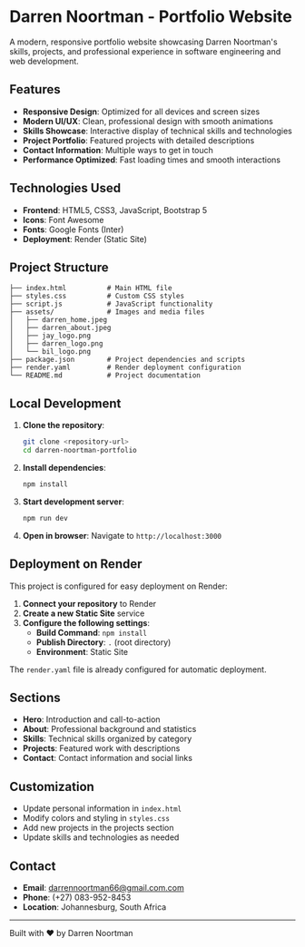 # Darren Noortman - Portfolio Website

A modern, responsive portfolio website showcasing Darren Noortman's skills, projects, and professional experience in software engineering and web development.

## Features

- **Responsive Design**: Optimized for all devices and screen sizes
- **Modern UI/UX**: Clean, professional design with smooth animations
- **Skills Showcase**: Interactive display of technical skills and technologies
- **Project Portfolio**: Featured projects with detailed descriptions
- **Contact Information**: Multiple ways to get in touch
- **Performance Optimized**: Fast loading times and smooth interactions

## Technologies Used

- **Frontend**: HTML5, CSS3, JavaScript, Bootstrap 5
- **Icons**: Font Awesome
- **Fonts**: Google Fonts (Inter)
- **Deployment**: Render (Static Site)

## Project Structure

```
├── index.html          # Main HTML file
├── styles.css          # Custom CSS styles
├── script.js           # JavaScript functionality
├── assets/             # Images and media files
│   ├── darren_home.jpeg
│   ├── darren_about.jpeg
│   ├── jay_logo.png
│   ├── darren_logo.png
│   └── bil_logo.png
├── package.json        # Project dependencies and scripts
├── render.yaml         # Render deployment configuration
└── README.md           # Project documentation
```

## Local Development

1. **Clone the repository**:
   ```bash
   git clone <repository-url>
   cd darren-noortman-portfolio
   ```

2. **Install dependencies**:
   ```bash
   npm install
   ```

3. **Start development server**:
   ```bash
   npm run dev
   ```

4. **Open in browser**:
   Navigate to `http://localhost:3000`

## Deployment on Render

This project is configured for easy deployment on Render:

1. **Connect your repository** to Render
2. **Create a new Static Site** service
3. **Configure the following settings**:
   - **Build Command**: `npm install`
   - **Publish Directory**: `.` (root directory)
   - **Environment**: Static Site

The `render.yaml` file is already configured for automatic deployment.

## Sections

- **Hero**: Introduction and call-to-action
- **About**: Professional background and statistics
- **Skills**: Technical skills organized by category
- **Projects**: Featured work with descriptions
- **Contact**: Contact information and social links

## Customization

- Update personal information in `index.html`
- Modify colors and styling in `styles.css`
- Add new projects in the projects section
- Update skills and technologies as needed

## Contact

- **Email**: darrennoortman66@gmail.com.com
- **Phone**: (+27) 083-952-8453
- **Location**: Johannesburg, South Africa

---

Built with ❤️ by Darren Noortman 
